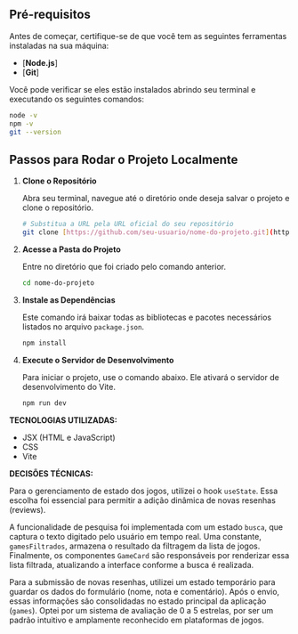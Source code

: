 ## Pré-requisitos

Antes de começar, certifique-se de que você tem as seguintes ferramentas instaladas na sua máquina:

* [**Node.js**]
* [**Git**]

Você pode verificar se eles estão instalados abrindo seu terminal e executando os seguintes comandos:

```bash
node -v
npm -v
git --version
```

## Passos para Rodar o Projeto Localmente

1.  **Clone o Repositório**

    Abra seu terminal, navegue até o diretório onde deseja salvar o projeto e clone o repositório.

    ```bash
    # Substitua a URL pela URL oficial do seu repositório
    git clone [https://github.com/seu-usuario/nome-do-projeto.git](https://github.com/seu-usuario/nome-do-projeto.git)
    ```

2.  **Acesse a Pasta do Projeto**

    Entre no diretório que foi criado pelo comando anterior.

    ```bash
    cd nome-do-projeto
    ```

3.  **Instale as Dependências**

    Este comando irá baixar todas as bibliotecas e pacotes necessários listados no arquivo `package.json`.

    ```bash
    npm install
    ```

4.  **Execute o Servidor de Desenvolvimento**

    Para iniciar o projeto, use o comando abaixo. Ele ativará o servidor de desenvolvimento do Vite.

    ```bash
    npm run dev
    ```

**TECNOLOGIAS UTILIZADAS:**
* JSX (HTML e JavaScript)
* CSS
* Vite

**DECISÕES TÉCNICAS:**

Para o gerenciamento de estado dos jogos, utilizei o hook `useState`. Essa escolha foi essencial para permitir a adição dinâmica de novas resenhas (reviews).

A funcionalidade de pesquisa foi implementada com um estado `busca`, que captura o texto digitado pelo usuário em tempo real. Uma constante, `gamesFiltrados`, armazena o resultado da filtragem da lista de jogos. Finalmente, os componentes `GameCard` são responsáveis por renderizar essa lista filtrada, atualizando a interface conforme a busca é realizada.

Para a submissão de novas resenhas, utilizei um estado temporário para guardar os dados do formulário (nome, nota e comentário). Após o envio, essas informações são consolidadas no estado principal da aplicação (`games`). Optei por um sistema de avaliação de 0 a 5 estrelas, por ser um padrão intuitivo e amplamente reconhecido em plataformas de jogos.
